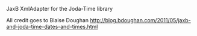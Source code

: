 JaxB XmlAdapter for the Joda-Time library

All credit goes to Blaise Doughan
http://blog.bdoughan.com/2011/05/jaxb-and-joda-time-dates-and-times.html

